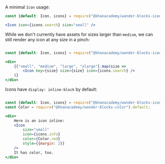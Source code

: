 A minimal `Icon` usage:

```jsx
const {default: Icon, icons} = require("@khanacademy/wonder-blocks-icon");

<Icon icon={icons.search} size="small" />
```

While we don't currently have assets for sizes larger than `medium`, we can
still render any icon at any size in a pinch:

```jsx

const {default: Icon, icons} = require("@khanacademy/wonder-blocks-icon");

<div>
    {["small", "medium", "large", "xlarge"].map(size =>
        <Icon key={size} size={size} icon={icons.search} />
    )}
</div>
```

Icons have `display: inline-block` by default:

```jsx

const {default: Icon, icons} = require("@khanacademy/wonder-blocks-icon");
const Color = require("@khanacademy/wonder-blocks-color").default;

<div>
    Here is an icon inline:
    <Icon
        size="small"
        icon={icons.info}
        color={Color.red}
        style={{margin: 2}}
    />
    It has color, too.
</div>

```
